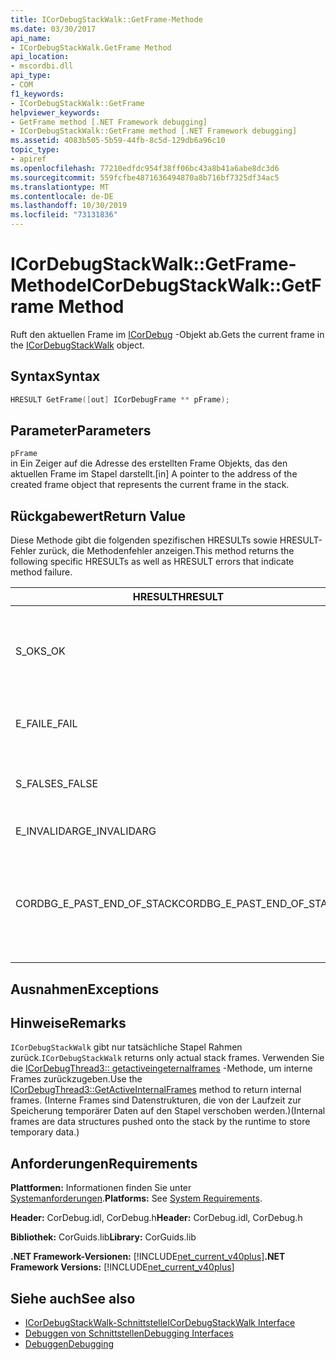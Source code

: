 ```yaml
---
title: ICorDebugStackWalk::GetFrame-Methode
ms.date: 03/30/2017
api_name:
- ICorDebugStackWalk.GetFrame Method
api_location:
- mscordbi.dll
api_type:
- COM
f1_keywords:
- ICorDebugStackWalk::GetFrame
helpviewer_keywords:
- GetFrame method [.NET Framework debugging]
- ICorDebugStackWalk::GetFrame method [.NET Framework debugging]
ms.assetid: 4083b505-5b59-44fb-8c5d-129db6a96c10
topic_type:
- apiref
ms.openlocfilehash: 77210edfdc954f38ff06bc43a8b41a6abe8dc3d6
ms.sourcegitcommit: 559fcfbe4871636494870a8b716bf7325df34ac5
ms.translationtype: MT
ms.contentlocale: de-DE
ms.lasthandoff: 10/30/2019
ms.locfileid: "73131836"
---
```

# <a name="icordebugstackwalkgetframe-method"></a><span data-ttu-id="46c6d-102">ICorDebugStackWalk::GetFrame-Methode</span><span class="sxs-lookup"><span data-stu-id="46c6d-102">ICorDebugStackWalk::GetFrame Method</span></span>
<span data-ttu-id="46c6d-103">Ruft den aktuellen Frame im [ICorDebug](../../../../docs/framework/unmanaged-api/debugging/icordebugstackwalk-interface.md) -Objekt ab.</span><span class="sxs-lookup"><span data-stu-id="46c6d-103">Gets the current frame in the [ICorDebugStackWalk](../../../../docs/framework/unmanaged-api/debugging/icordebugstackwalk-interface.md) object.</span></span>  
  
## <a name="syntax"></a><span data-ttu-id="46c6d-104">Syntax</span><span class="sxs-lookup"><span data-stu-id="46c6d-104">Syntax</span></span>  
  
```cpp  
HRESULT GetFrame([out] ICorDebugFrame ** pFrame);  
```  
  
## <a name="parameters"></a><span data-ttu-id="46c6d-105">Parameter</span><span class="sxs-lookup"><span data-stu-id="46c6d-105">Parameters</span></span>  
 `pFrame`  
 <span data-ttu-id="46c6d-106">in Ein Zeiger auf die Adresse des erstellten Frame Objekts, das den aktuellen Frame im Stapel darstellt.</span><span class="sxs-lookup"><span data-stu-id="46c6d-106">[in] A pointer to the address of the created frame object that represents the current frame in the stack.</span></span>  
  
## <a name="return-value"></a><span data-ttu-id="46c6d-107">Rückgabewert</span><span class="sxs-lookup"><span data-stu-id="46c6d-107">Return Value</span></span>  
 <span data-ttu-id="46c6d-108">Diese Methode gibt die folgenden spezifischen HRESULTs sowie HRESULT-Fehler zurück, die Methodenfehler anzeigen.</span><span class="sxs-lookup"><span data-stu-id="46c6d-108">This method returns the following specific HRESULTs as well as HRESULT errors that indicate method failure.</span></span>  
  
|<span data-ttu-id="46c6d-109">HRESULT</span><span class="sxs-lookup"><span data-stu-id="46c6d-109">HRESULT</span></span>|<span data-ttu-id="46c6d-110">Beschreibung</span><span class="sxs-lookup"><span data-stu-id="46c6d-110">Description</span></span>|  
|-------------|-----------------|  
|<span data-ttu-id="46c6d-111">S_OK</span><span class="sxs-lookup"><span data-stu-id="46c6d-111">S_OK</span></span>|<span data-ttu-id="46c6d-112">Die Laufzeit hat den aktuellen Frame erfolgreich zurückgegeben.</span><span class="sxs-lookup"><span data-stu-id="46c6d-112">The runtime successfully returned the current frame.</span></span>|  
|<span data-ttu-id="46c6d-113">E_FAIL</span><span class="sxs-lookup"><span data-stu-id="46c6d-113">E_FAIL</span></span>|<span data-ttu-id="46c6d-114">Der aktuelle Frame wurde nicht zurückgegeben.</span><span class="sxs-lookup"><span data-stu-id="46c6d-114">The current frame was not returned.</span></span>|  
|<span data-ttu-id="46c6d-115">S_FALSE</span><span class="sxs-lookup"><span data-stu-id="46c6d-115">S_FALSE</span></span>|<span data-ttu-id="46c6d-116">Der aktuelle Frame ist ein nativer Stapel Rahmen.</span><span class="sxs-lookup"><span data-stu-id="46c6d-116">The current frame is a native stack frame.</span></span>|  
|<span data-ttu-id="46c6d-117">E_INVALIDARG</span><span class="sxs-lookup"><span data-stu-id="46c6d-117">E_INVALIDARG</span></span>|<span data-ttu-id="46c6d-118">`pFrame` ist NULL.</span><span class="sxs-lookup"><span data-stu-id="46c6d-118">`pFrame` is null.</span></span>|  
|<span data-ttu-id="46c6d-119">CORDBG_E_PAST_END_OF_STACK</span><span class="sxs-lookup"><span data-stu-id="46c6d-119">CORDBG_E_PAST_END_OF_STACK</span></span>|<span data-ttu-id="46c6d-120">Der Frame Zeiger befindet sich bereits am Ende des Stapels. Daher können keine weiteren Frames aufgerufen werden.</span><span class="sxs-lookup"><span data-stu-id="46c6d-120">The frame pointer is already at the end of the stack; therefore, no additional frames can be accessed.</span></span>|  
  
## <a name="exceptions"></a><span data-ttu-id="46c6d-121">Ausnahmen</span><span class="sxs-lookup"><span data-stu-id="46c6d-121">Exceptions</span></span>  
  
## <a name="remarks"></a><span data-ttu-id="46c6d-122">Hinweise</span><span class="sxs-lookup"><span data-stu-id="46c6d-122">Remarks</span></span>  
 <span data-ttu-id="46c6d-123">`ICorDebugStackWalk` gibt nur tatsächliche Stapel Rahmen zurück.</span><span class="sxs-lookup"><span data-stu-id="46c6d-123">`ICorDebugStackWalk` returns only actual stack frames.</span></span> <span data-ttu-id="46c6d-124">Verwenden Sie die [ICorDebugThread3:: getactiveingeternalframes](../../../../docs/framework/unmanaged-api/debugging/icordebugthread3-getactiveinternalframes-method.md) -Methode, um interne Frames zurückzugeben.</span><span class="sxs-lookup"><span data-stu-id="46c6d-124">Use the [ICorDebugThread3::GetActiveInternalFrames](../../../../docs/framework/unmanaged-api/debugging/icordebugthread3-getactiveinternalframes-method.md) method to return internal frames.</span></span> <span data-ttu-id="46c6d-125">(Interne Frames sind Datenstrukturen, die von der Laufzeit zur Speicherung temporärer Daten auf den Stapel verschoben werden.)</span><span class="sxs-lookup"><span data-stu-id="46c6d-125">(Internal frames are data structures pushed onto the stack by the runtime to store temporary data.)</span></span>  
  
## <a name="requirements"></a><span data-ttu-id="46c6d-126">Anforderungen</span><span class="sxs-lookup"><span data-stu-id="46c6d-126">Requirements</span></span>  
 <span data-ttu-id="46c6d-127">**Plattformen:** Informationen finden Sie unter [Systemanforderungen](../../../../docs/framework/get-started/system-requirements.md).</span><span class="sxs-lookup"><span data-stu-id="46c6d-127">**Platforms:** See [System Requirements](../../../../docs/framework/get-started/system-requirements.md).</span></span>  
  
 <span data-ttu-id="46c6d-128">**Header:** CorDebug.idl, CorDebug.h</span><span class="sxs-lookup"><span data-stu-id="46c6d-128">**Header:** CorDebug.idl, CorDebug.h</span></span>  
  
 <span data-ttu-id="46c6d-129">**Bibliothek:** CorGuids.lib</span><span class="sxs-lookup"><span data-stu-id="46c6d-129">**Library:** CorGuids.lib</span></span>  
  
 <span data-ttu-id="46c6d-130">**.NET Framework-Versionen:** [!INCLUDE[net_current_v40plus](../../../../includes/net-current-v40plus-md.md)]</span><span class="sxs-lookup"><span data-stu-id="46c6d-130">**.NET Framework Versions:** [!INCLUDE[net_current_v40plus](../../../../includes/net-current-v40plus-md.md)]</span></span>  
  
## <a name="see-also"></a><span data-ttu-id="46c6d-131">Siehe auch</span><span class="sxs-lookup"><span data-stu-id="46c6d-131">See also</span></span>

- [<span data-ttu-id="46c6d-132">ICorDebugStackWalk-Schnittstelle</span><span class="sxs-lookup"><span data-stu-id="46c6d-132">ICorDebugStackWalk Interface</span></span>](../../../../docs/framework/unmanaged-api/debugging/icordebugstackwalk-interface.md)
- [<span data-ttu-id="46c6d-133">Debuggen von Schnittstellen</span><span class="sxs-lookup"><span data-stu-id="46c6d-133">Debugging Interfaces</span></span>](../../../../docs/framework/unmanaged-api/debugging/debugging-interfaces.md)
- [<span data-ttu-id="46c6d-134">Debuggen</span><span class="sxs-lookup"><span data-stu-id="46c6d-134">Debugging</span></span>](../../../../docs/framework/unmanaged-api/debugging/index.md)
